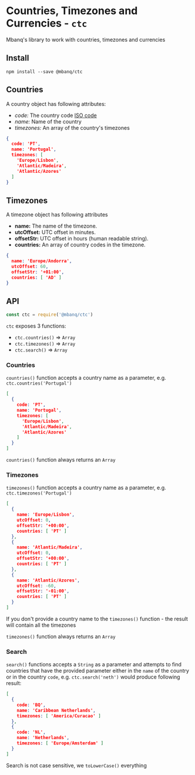 # Countries, Timezones and Currencies - `ctc`

Mbanq's library to work with countries, timezones and currencies

## Install

```
npm install --save @mbanq/ctc
```

## Countries

A country object has following attributes:

* *code:* The country code [ISO code](https://es.wikipedia.org/wiki/ISO_3166-1)
* *name:* Name of the country
* *timezones:* An array of the country's timezones

```json
{
  code: 'PT',
  name: 'Portugal',
  timezones: [
    'Europe/Lisbon',
    'Atlantic/Madeira',
    'Atlantic/Azores'
  ]
}
```

## Timezones

A timezone object has following attributes

* **name:** The name of the timezone.
* **utcOffset:** UTC offset in minutes.
* **offsetStr:** UTC offset in hours (human readable string).
* **countries:** An array of country codes in the timezone.


```json
{
  name: 'Europe/Andorra',
  utcOffset: 60,
  offsetStr: '+01:00',
  countries: [ 'AD' ]
}
```

## API

```js
const ctc = require('@mbanq/ctc')
```

`ctc` exposes 3 functions:
* `ctc.countries()` => `Array`
* `ctc.timezones()` => `Array`
* `ctc.search()` => `Array`

### Countries

`countries()` function accepts a country name as a parameter, e.g.
`ctc.countries('Portugal')`

```json
[
  {
    code: 'PT',
    name: 'Portugal',
    timezones: [
      'Europe/Lisbon',
      'Atlantic/Madeira',
      'Atlantic/Azores'
    ]
  }
]
```

`countries()` function always returns an `Array`

### Timezones

`timezones()` function accepts a country name as a parameter, e.g.
`ctc.timezones('Portugal')`

```json
[
  {
    name: 'Europe/Lisbon',
    utcOffset: 0,
    offsetStr: '+00:00',
    countries: [ 'PT' ]
  },
  {
    name: 'Atlantic/Madeira',
    utcOffset: 0,
    offsetStr: '+00:00',
    countries: [ 'PT' ]
  },
  {
    name: 'Atlantic/Azores',
    utcOffset: -60,
    offsetStr: '-01:00',
    countries: [ 'PT' ]
  }
]
```

If you don't provide a country name to the `timezones()` function - the result
will contain all the timezones

`timezones()` function always returns an `Array`

### Search

`search()` functions accepts a `String` as a parameter and attempts to find
countries that have the provided parameter either in the `name` of the country
or in the country `code`, e.g. `ctc.search('neth')` would produce following
result:

```json
[
  {
    code: 'BQ',
    name: 'Caribbean Netherlands',
    timezones: [ 'America/Curacao' ]
  },
  {
    code: 'NL',
    name: 'Netherlands',
    timezones: [ 'Europe/Amsterdam' ]
  }
]
```

Search is not case sensitive, we `toLowerCase()` everything
